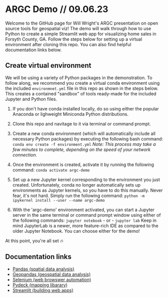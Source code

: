 # ARGC Demo // 09.06.23

Welcome to the GitHub page for Will Wright's ARGC presentation on open source tools for geospatial viz! The demo will walk through how to use Python to create a simple Streamlit web app for visualizing home sales in Forsyth County, GA. Follow the steps below for setting up a virtual environment after cloning this repo. You can also find helpful documentation links below.

## Create virtual environment

We will be using a variety of Python packages in the demonstration. To follow along, we recommend you create a virtual conda environment using the included `environmnet.yml` file in this repo as shown in the steps below. This creates a contained "sandbox" of tools ready-made for the included Jupyter and Python files.

1) If you don't have conda installed locally, do so using either the popular Anaconda or lighweight Miniconda Python distributions.
2) Clone this repo and navitage to it via terminal or command prompt.
3) Create a new conda environment (which will automatically include all necessary Python packages) by executing the following bash command:
`conda env create -f environment.yml` <em>Note: This process may take a few minutes to complete, depending on the speed of your network connection.</em> 

5) Once the environment is created, activate it by running the following command: `conda activate argc-demo`

6) Set up a new Jupyter kernel corresponding to the environment you just created. Unfortunately, conda no longer automatically sets up environments as Jupyter kernels, so you have to do this manually. Never fear, it's not hard. Simply run the following command:
`python -m ipykernel install --user --name argc-demo`

7) With the 'argc-demo' environment activated, you can start a Jupyter server in the same terminal or command prompt window using either of the following commands:
`jupyter notebook` - or - `jupyter lab` Keep in mind JupyterLab is a newer, more feature-rich IDE as compared to the older Jupyter Notebook. You can choose either for the demo!  

At this point, you're all set 🔥

## Documentation links
 - <a href="https://pandas.pydata.org/docs/index.html">Pandas (spatial data analysis)</a>
 - <a href="https://geopandas.org/en/stable/">Geopandas (geospatial data analysis)</a>
 - <a href="https://selenium-python.readthedocs.io/index.html">Selenium (web browswer automation)</a>
 - <a href="https://pydeck.gl/">Pydeck (mapping libarary)</a>
 - <a href="https://streamlit.io/">Streamlit (building web apps)</a>
